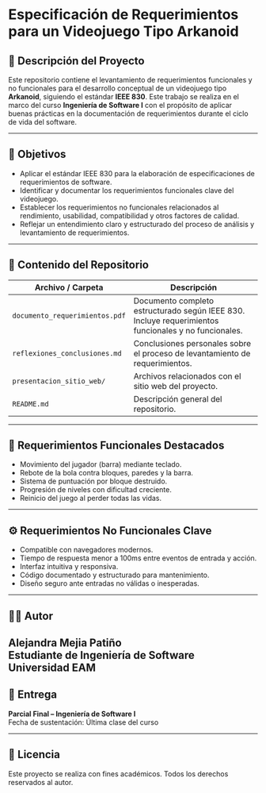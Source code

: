 # Especificación de Requerimientos para un Videojuego Tipo Arkanoid

## 📘 Descripción del Proyecto

Este repositorio contiene el levantamiento de requerimientos funcionales y no funcionales para el desarrollo conceptual de un videojuego tipo **Arkanoid**, siguiendo el estándar **IEEE 830**. Este trabajo se realiza en el marco del curso **Ingeniería de Software I** con el propósito de aplicar buenas prácticas en la documentación de requerimientos durante el ciclo de vida del software.

---

## 🎯 Objetivos

- Aplicar el estándar IEEE 830 para la elaboración de especificaciones de requerimientos de software.
- Identificar y documentar los requerimientos funcionales clave del videojuego.
- Establecer los requerimientos no funcionales relacionados al rendimiento, usabilidad, compatibilidad y otros factores de calidad.
- Reflejar un entendimiento claro y estructurado del proceso de análisis y levantamiento de requerimientos.

---

## 📄 Contenido del Repositorio

| Archivo / Carpeta       | Descripción |
|-------------------------|-------------|
| `documento_requerimientos.pdf` | Documento completo estructurado según IEEE 830. Incluye requerimientos funcionales y no funcionales. |
| `reflexiones_conclusiones.md` | Conclusiones personales sobre el proceso de levantamiento de requerimientos. |
| `presentacion_sitio_web/`     | Archivos relacionados con el sitio web del proyecto. |
| `README.md`              | Descripción general del repositorio. |

---

## 🧠 Requerimientos Funcionales Destacados

- Movimiento del jugador (barra) mediante teclado.
- Rebote de la bola contra bloques, paredes y la barra.
- Sistema de puntuación por bloque destruido.
- Progresión de niveles con dificultad creciente.
- Reinicio del juego al perder todas las vidas.

---

## ⚙️ Requerimientos No Funcionales Clave

- Compatible con navegadores modernos.
- Tiempo de respuesta menor a 100ms entre eventos de entrada y acción.
- Interfaz intuitiva y responsiva.
- Código documentado y estructurado para mantenimiento.
- Diseño seguro ante entradas no válidas o inesperadas.

---

## 🧑‍💻 Autor

**Alejandra Mejia Patiño**  
Estudiante de Ingeniería de Software  
Universidad EAM
---

## 📆 Entrega

**Parcial Final – Ingeniería de Software I**  
Fecha de sustentación: Última clase del curso

---

## 🔖 Licencia

Este proyecto se realiza con fines académicos. Todos los derechos reservados al autor.
